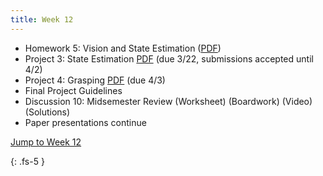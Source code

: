 ```yaml
---
title: Week 12
---
```

- Homework 5: Vision and State Estimation ([PDF](https://ucb-ee106.github.io/106b-sp24site/assets/hw/hw5.pdf))
- Project 3: State Estimation [PDF](https://ucb-ee106.github.io/106b-sp24site/assets/proj/proj3.pdf) (due 3/22, submissions accepted until 4/2)
- Project 4: Grasping [PDF](https://ucb-ee106.github.io/106b-sp24site/assets/proj/proj4.pdf) (due 4/3)
- Final Project Guidelines
- Discussion 10: Midsemester Review (Worksheet) (Boardwork) (Video) (Solutions)
- Paper presentations continue

<a href="#Week12">Jump to Week 12 </a>

{: .fs-5 }
